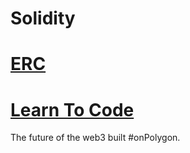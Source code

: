 # Solidity

# [ERC](Developers\Docs\ERC20\Overview.md)

# [Learn To Code](Developers\Docs\Learn-To-Code\README.md)

The future of the web3 built #onPolygon.